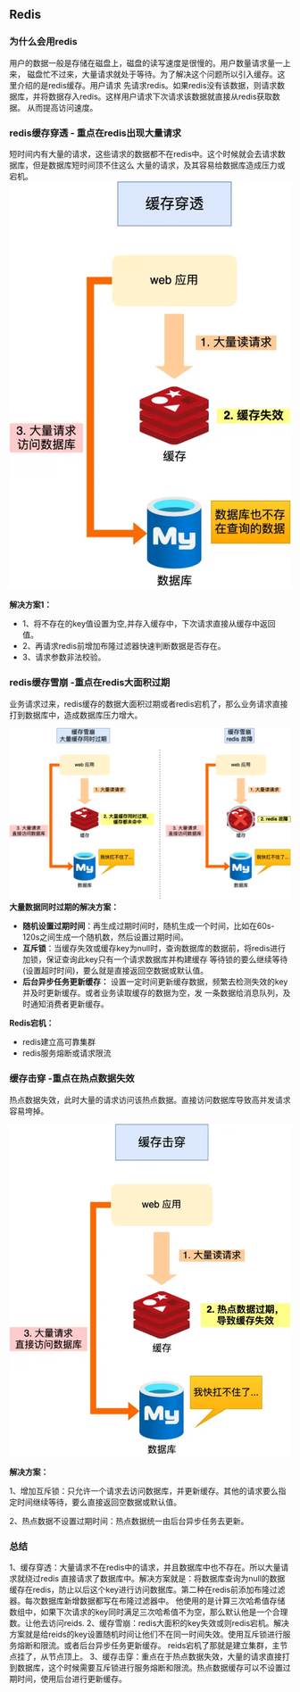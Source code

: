 ## Redis

### 为什么会用redis
用户的数据一般是存储在磁盘上，磁盘的读写速度是很慢的。用户数量请求量一上来，
磁盘忙不过来，大量请求就处于等待。为了解决这个问题所以引入缓存。这里介绍的是redis缓存。用户请求
先请求redis。如果redis没有该数据，则请求数据库，并将数据存入redis。这样用户请求下次请求该数据就直接从redis获取数据。
从而提高访问速度。

### redis缓存穿透 - 重点在redis出现大量请求
短时间内有大量的请求，这些请求的数据都不在redis中。这个时候就会去请求数据库，但是数据库短时间顶不住这么
大量的请求，及其容易给数据库造成压力或宕机。
![img.png](./image/img_3.png)

**解决方案1：**
- 1、将不存在的key值设置为空,并存入缓存中，下次请求直接从缓存中返回值。
- 2、再请求redis前增加布隆过滤器快速判断数据是否存在。
- 3、请求参数非法校验。


### redis缓存雪崩 -重点在redis大面积过期
业务请求过来，redis缓存的数据大面积过期或者redis宕机了，那么业务请求直接打到数据库中，造成数据库压力增大。

![img.png](./image/img_1.png)
**大量数据同时过期的解决方案：**

- **随机设置过期时间**：再生成过期时间时，随机生成一个时间，比如在60s-120s之间生成一个随机数，然后设置过期时间。
- **互斥锁**：当缓存失效或缓存key为null时，查询数据库的数据前，将redis进行加锁，保证查询此key只有一个请求数据库并构建缓存
等待锁的要么继续等待(设置超时时间)，要么就是直接返回空数据或默认值。
- **后台异步任务更新缓存：** 设置一定时间更新缓存数据，频繁去检测失效的key并及时更新缓存。或者业务读取缓存的数据为空，发
一条数据给消息队列，及时通知消费者更新缓存。

**Redis宕机：**

- redis建立高可靠集群
- redis服务熔断或请求限流

### 缓存击穿 -重点在热点数据失效
热点数据失效，此时大量的请求访问该热点数据。直接访问数据库导致高并发请求容易垮掉。

![img.png](./image/img_2.png)

**解决方案：**

1、增加互斥锁：只允许一个请求去访问数据库，并更新缓存。其他的请求要么指定时间继续等待，要么直接返回空数据或默认值。

2、热点数据不设置过期时间：热点数据统一由后台异步任务去更新。

### 总结
1、缓存穿透：大量请求不在redis中的请求，并且数据库中也不存在。所以大量请求就绕过redis
直接请求了数据库中。解决方案就是：将数据库查询为null的数据缓存在redis，防止以后这个key进行访问数据库。第二种在redis前添加布隆过滤器。每次数据库新增数据都写在布隆过滤器中。
他使用的是计算三次哈希值存储数组中，如果下次请求的key同时满足三次哈希值不为空，那么默认他是一个合理数。让他去访问reids.
2、缓存雪崩：redis大面积的key失效或则redis宕机。解决方案就是给reids的key设置随机时间让他们不在同一时间失效。使用互斥锁进行服务熔断和限流。或者后台异步任务更新缓存。
reids宕机了那就是建立集群，主节点挂了，从节点顶上。
3、缓存击穿：重点在于热点数据失效，大量的请求直接打到数据库，这个时候需要互斥锁进行服务熔断和限流。热点数据缓存可以不设置过期时间，使用后台进行更新缓存。

